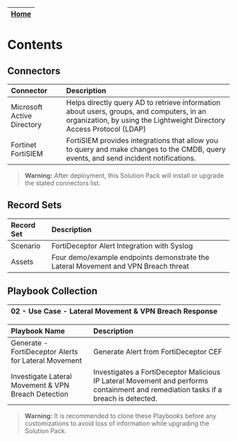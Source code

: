 | [Home](https://github.com/fortinet-fortisoar/solution-pack-lateral-movement-and-vpn-breach-response/blob/release/1.0.1/README.md) | 
|--------------------------------------------|

# Contents

## Connectors

|Connector|Description|
| :- | :- |
|Microsoft Active Directory| Helps directly query AD to retrieve information about users, groups, and computers, in an organization, by using the Lightweight Directory Access Protocol (LDAP)|
|Fortinet FortiSIEM| FortiSIEM provides integrations that allow you to query and make changes to the CMDB, query events, and send incident notifications.|

>**Warning:** After deployment, this Solution Pack will install or upgrade the stated connectors list.

## Record Sets

|Record Set|Description|
| :- | :- |
|Scenario|FortiDeceptor Alert Integration with Syslog|
|Assets|Four demo/example endpoints demonstrate the Lateral Movement and VPN Breach threat|

## Playbook Collection

|02 - Use Case - Lateral Movement & VPN Breach Response|
|:-|

|Playbook Name|Description|
| :- | :- |
|Generate - FortiDeceptor Alerts for Lateral Movement | Generate Alert from FortiDeceptor CEF|
|Investigate Lateral Movement & VPN Breach Detection | Investigates a FortiDeceptor Malicious IP Lateral Movement and performs containment and remediation tasks if a breach is detected.|

>**Warning:** It is recommended to clone these Playbooks before any customizations to avoid loss of information while upgrading the Solution Pack.
